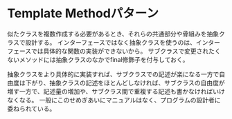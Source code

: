 # Template Methodパターン

似たクラスを複数作成する必要があるとき、それらの共通部分や骨組みを抽象クラスで設計する。
インターフェースではなく抽象クラスを使うのは、インターフェースでは具体的な関数の実装ができないから。
サブクラスで変更されたくないメソッドには抽象クラスのなかでfinal修飾子を付与しておく。


抽象クラスをより具体的に実装すれば、サブクラスでの記述が楽になる一方で自由度は下がり、抽象クラスの記述をほとんどしなければ、サブクラスの自由度が増す一方で、記述量の増加や、サブクラス間で重複する記述も書かなければいけなくなる。
一般にこのせめぎあいにマニュアルはなく、プログラムの設計者に委ねられている。